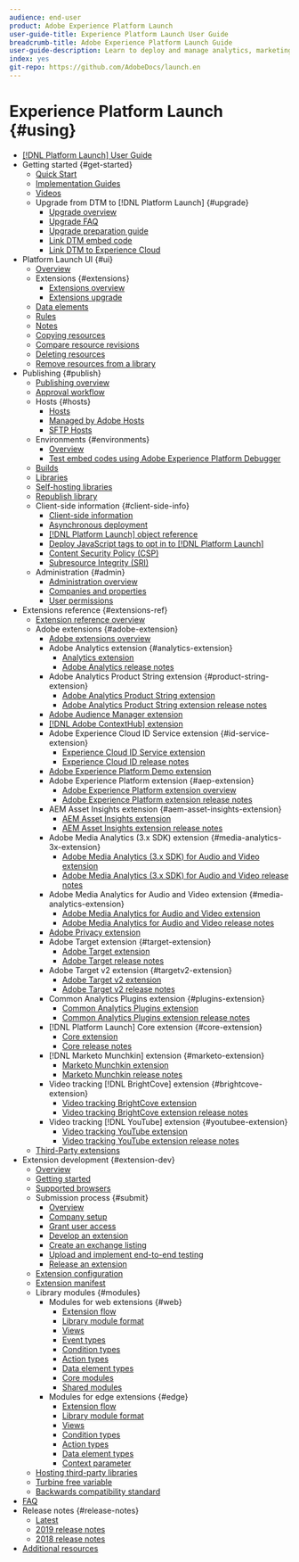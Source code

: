 ```yaml
---
audience: end-user
product: Adobe Experience Platform Launch
user-guide-title: Experience Platform Launch User Guide
breadcrumb-title: Adobe Experience Platform Launch Guide
user-guide-description: Learn to deploy and manage analytics, marketing, and advertising tags to power customer experiences.
index: yes
git-repo: https://github.com/AdobeDocs/launch.en
---
```


# Experience Platform Launch {#using}

* [[!DNL Platform Launch] User Guide](overview.md)
* Getting started {#get-started}
  * [Quick Start](quick-start/quick-start.md)
  * [Implementation Guides](quick-start/implementation-guides.md)
  * [Videos](quick-start/videos.md)
  * Upgrade from DTM to [!DNL Platform Launch] {#upgrade}
    * [Upgrade overview](launch-reference/upgrade-from-dtm-to-launch/overview.md)
    * [Upgrade FAQ](launch-reference/upgrade-from-dtm-to-launch/upgrade-faq.md)
    * [Upgrade preparation guide](launch-reference/upgrade-from-dtm-to-launch/upgrade-preparation-guide.md)
    * [Link DTM embed code](launch-reference/upgrade-from-dtm-to-launch/link-dtm-embed-code.md)
    * [Link DTM to Experience Cloud](launch-reference/upgrade-from-dtm-to-launch/link-dtm-to-experience-cloud.md)
* Platform Launch UI {#ui}
  * [Overview](launch-reference/managing-resources/overview.md)
  * Extensions {#extensions}
    * [Extensions overview](launch-reference/managing-resources/extensions/overview.md)
    * [Extensions upgrade](launch-reference/managing-resources/extensions/extension-upgrade.md)
  * [Data elements](launch-reference/managing-resources/data-elements.md)
  * [Rules](launch-reference/managing-resources/rules.md)
  * [Notes](launch-reference/managing-resources/notes.md)
  * [Copying resources](launch-reference/managing-resources/copying-resources.md)
  * [Compare resource revisions](launch-reference/managing-resources/compare-resource-revisions.md)
  * [Deleting resources](launch-reference/managing-resources/delete-resources.md)
  * [Remove resources from a library](launch-reference/managing-resources/remove-resources-from-library.md)
* Publishing {#publish}
    * [Publishing overview](launch-reference/publishing/overview.md)
    * [Approval workflow](launch-reference/publishing/approval-workflow.md)
    * Hosts {#hosts}
      * [Hosts](launch-reference/publishing/hosts/hosts-overview.md)
      * [Managed by Adobe Hosts](launch-reference/publishing/hosts/managed-by-adobe-host.md)
      * [SFTP Hosts](launch-reference/publishing/hosts/sftp-host.md)
    * Environments {#environments}
      * [Overview](launch-reference/publishing/environments.md)
      * [Test embed codes using Adobe Experience Platform Debugger](launch-reference/publishing/embed-code-testing.md)
    * [Builds](launch-reference/publishing/builds.md)
    * [Libraries](launch-reference/publishing/libraries.md)
    * [Self-hosting libraries](launch-reference/publishing/hosts/self-hosting-libraries.md)
    * [Republish library](launch-reference/publishing/republish.md)
  * Client-side information {#client-side-info}
    * [Client-side information](launch-reference/client-side-information/overview.md)
    * [Asynchronous deployment](launch-reference/client-side-information/asynchronous-deployment.md)
    * [[!DNL Platform Launch] object reference](launch-reference/client-side-information/launch-object-reference.md)
    * [Deploy JavaScript tags to opt in to [!DNL Platform Launch]](launch-reference/client-side-information/deploy-javascript-tags-to-opt-in-to-launch.md)
    * [Content Security Policy \(CSP\)](launch-reference/client-side-information/content-security-policy-csp.md)
    * [Subresource Integrity (SRI)](./launch-reference/client-side-information/sri.md)
  * Administration {#admin}
    * [Administration overview](launch-reference/administration/overview.md)
    * [Companies and properties](launch-reference/administration/companies-and-properties.md)
    * [User permissions](launch-reference/administration/user-permissions.md)
* Extensions reference {#extensions-ref}
  * [Extension reference overview](extension-reference/adobe-extensions/overview.md)
  * Adobe extensions {#adobe-extension}
    * [Adobe extensions overview](extension-reference/web/overview.md)
    * Adobe Analytics extension {#analytics-extension}
      * [Analytics extension](extension-reference/web/adobe-analytics-extension/overview.md)
      * [Adobe Analytics release notes](extension-reference/web/adobe-analytics-extension/adobe-analytics-release-notes.md)
    * Adobe Analytics Product String extension {#product-string-extension}
      * [Adobe Analytics Product String extension](extension-reference/web/adobe-analytics-product-string-extension/overview.md)
      * [Adobe Analytics Product String extension release notes](extension-reference/web/adobe-analytics-product-string-extension/adobe-analytics-product-string-release-notes.md)    
    * [Adobe Audience Manager extension](extension-reference/web/adobe-audience-manager-extension.md)
    * [[!DNL Adobe ContextHub] extension](extension-reference/web/adobe-contexthub-extension.md)
    * Adobe Experience Cloud ID Service extension {#id-service-extension}
      * [Experience Cloud ID Service extension](extension-reference/web/experience-cloud-id-service-extension/overview.md)
      * [Experience Cloud ID release notes](extension-reference/web/experience-cloud-id-service-extension/experience-cloud-id-release-notes.md)
    * [Adobe Experience Platform Demo extension](extension-reference/web/adobe-experience-platform-extension.md)
    * Adobe Experience Platform extension {#aep-extension}
      * [Adobe Experience Platform extension overview](extension-reference/web/aep-web-sdk/overview.md)
      * [Adobe Experience Platform extension release notes](extension-reference/web/aep-web-sdk/aep-web-sdk-release-notes.md)
    * AEM Asset Insights extension {#aem-asset-insights-extension}
      * [AEM Asset Insights extension](extension-reference/web/aem-asset-insights/aem-asset-insights.md)
      * [AEM Asset Insights extension release notes](extension-reference/web/aem-asset-insights/aem-asset-insights-release-notes.md)
    * Adobe Media Analytics (3.x SDK) extension {#media-analytics-3x-extension}
      * [Adobe Media Analytics (3.x SDK) for Audio and Video extension](extension-reference/web/adobe-media-analytics-3x-for-audio-and-video-extension/overview.md)
      * [Adobe Media Analytics (3.x SDK) for Audio and Video release notes](extension-reference/web/adobe-media-analytics-3x-for-audio-and-video-extension/adobe-media-analytics-3x-for-audio-and-video-extension-release-notes.md)
    * Adobe Media Analytics for Audio and Video extension {#media-analytics-extension}
      * [Adobe Media Analytics for Audio and Video extension](extension-reference/web/adobe-media-analytics-for-audio-and-video-extension/overview.md)
      * [Adobe Media Analytics for Audio and Video release notes](extension-reference/web/adobe-media-analytics-for-audio-and-video-extension/adobe-media-analytics-for-audio-and-video-extension-release-notes.md)
    * [Adobe Privacy extension](extension-reference/web/adobe-privacy-extension.md)
    * Adobe Target extension {#target-extension}
      * [Adobe Target extension](extension-reference/web/adobe-target-extension/overview.md)
      * [Adobe Target release notes](extension-reference/web/adobe-target-extension/adobe-target-release-notes.md)
    * Adobe Target v2 extension {#targetv2-extension}
      * [Adobe Target v2 extension](extension-reference/web/adobe-target-extension-v2.md)
      * [Adobe Target v2 release notes](extension-reference/web/adobe-target-extension/adobe-target-v2-release-notes.md)
    * Common Analytics Plugins extension {#plugins-extension}
      * [Common Analytics Plugins extension](extension-reference/web/common-analytics-plugins-extension/common-analytics-plugins.md)
      * [Common Analytics Plugins extension release notes](extension-reference/web/common-analytics-plugins-extension/common-analytics-plugins-release-notes.md)
    * [!DNL Platform Launch] Core extension {#core-extension}
      * [Core extension](extension-reference/web/core-extension/overview.md)
      * [Core release notes](extension-reference/web/core-extension/core-release-notes.md)
    * [!DNL Marketo Munchkin] extension {#marketo-extension}
      * [Marketo Munchkin extension](extension-reference/web/marketo-munchkin-extension/overview.md)
      * [Marketo Munchkin release notes](extension-reference/web/marketo-munchkin-extension/marketo-munchkin-release-notes.md)
    * Video tracking [!DNL BrightCove] extension {#brightcove-extension}
      * [Video tracking BrightCove extension](extension-reference/web/video-tracking-brightcove-extension/overview.md)
      * [Video tracking BrightCove extension release notes](extension-reference/web/video-tracking-brightcove-extension/video-tracking-brightcove-extension-release-notes.md)
    * Video tracking [!DNL YouTube] extension {#youtubee-extension}
      * [Video tracking YouTube extension](extension-reference/web/video-tracking-youtube-extension/overview.md)
      * [Video tracking YouTube extension release notes](extension-reference/web/video-tracking-youtube-extension/video-tracking-youtube-extension-release-notes.md)
  * [Third-Party extensions](extension-reference/3rd-party-extensions.md)
* Extension development {#extension-dev}
  * [Overview](./extension-dev/overview.md)
  * [Getting started](./extension-dev/getting-started.md)
  * [Supported browsers](./extension-dev/browsers.md)
  * Submission process {#submit}
    * [Overview](./extension-dev/submit/overview.md)
    * [Company setup](./extension-dev/submit/setup.md)
    * [Grant user access](./extension-dev/submit/access.md)
    * [Develop an extension](./extension-dev/submit/develop.md)
    * [Create an exchange listing](./extension-dev/submit/create-listing.md)
    * [Upload and implement end-to-end testing](./extension-dev/submit/upload-and-test.md)
    * [Release an extension](./extension-dev/submit/release.md)
  * [Extension configuration](./extension-dev/configuration.md)
  * [Extension manifest](./extension-dev/manifest.md)
  * Library modules {#modules}
    * Modules for web extensions {#web}
      * [Extension flow](./extension-dev/modules/web/flow.md)
      * [Library module format](./extension-dev/modules/web/format.md)
      * [Views](./extension-dev/modules/web/views.md)
      * [Event types](./extension-dev/modules/web/event-types.md)
      * [Condition types](./extension-dev/modules/web/condition-types.md)
      * [Action types](./extension-dev/modules/web/action-types.md)
      * [Data element types](./extension-dev/modules/web/data-element-types.md)
      * [Core modules](./extension-dev/modules/web/core.md)
      * [Shared modules](./extension-dev/modules/web/shared.md)
    * Modules for edge extensions {#edge}
      * [Extension flow](./extension-dev/modules/edge/flow.md)
      * [Library module format](./extension-dev/modules/edge/format.md)
      * [Views](./extension-dev/modules/web/views.md)
      * [Condition types](./extension-dev/modules/edge/condition-types.md)
      * [Action types](./extension-dev/modules/edge/action-types.md)
      * [Data element types](./extension-dev/modules/edge/data-element-types.md)
      * [Context parameter](./extension-dev/modules/edge/context.md)
  * [Hosting third-party libraries](./extension-dev/third-party-libraries.md)
  * [Turbine free variable](./extension-dev/turbine.md)
  * [Backwards compatibility standard](./extension-dev/backwards-compatibility.md)
* [FAQ](launch-faq.md)
* Release notes {#release-notes}
  * [Latest](release-notes/current.md)
  * [2019 release notes](release-notes/2019-release-notes.md)
  * [2018 release notes](release-notes/2018-release-notes.md)
* [Additional resources](quick-start/additional-resources.md)